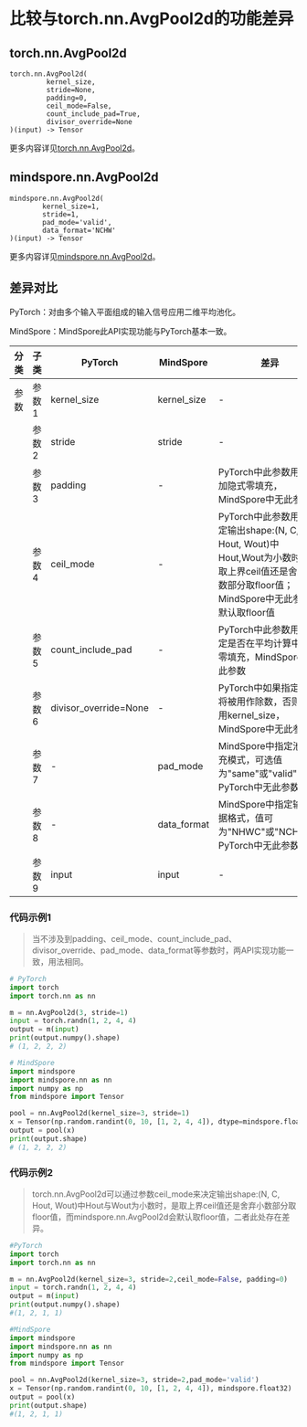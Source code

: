 # 比较与torch.nn.AvgPool2d的功能差异

## torch.nn.AvgPool2d

```text
torch.nn.AvgPool2d(
         kernel_size,
         stride=None,
         padding=0,
         ceil_mode=False,
         count_include_pad=True,
         divisor_override=None
)(input) -> Tensor
```

更多内容详见[torch.nn.AvgPool2d](https://PyTorch.org/docs/1.8.1/generated/torch.nn.AvgPool2d.html)。

## mindspore.nn.AvgPool2d

```text
mindspore.nn.AvgPool2d(
        kernel_size=1,
        stride=1,
        pad_mode='valid',
        data_format='NCHW'
)(input) -> Tensor
```

更多内容详见[mindspore.nn.AvgPool2d](https://www.mindspore.cn/docs/zh-CN/master/api_python/nn/mindspore.nn.AvgPool2d.html)。

## 差异对比

PyTorch：对由多个输入平面组成的输入信号应用二维平均池化。

MindSpore：MindSpore此API实现功能与PyTorch基本一致。

| 分类 | 子类  | PyTorch               | MindSpore   | 差异                                                         |
| ---- | ----- | --------------------- | ----------- | ------------------------------------------------------------ |
| 参数 | 参数1 | kernel_size           | kernel_size | -                                         |
|      | 参数2 | stride                | stride      | -                                         |
|      | 参数3 | padding               | -           | PyTorch中此参数用于添加隐式零填充，MindSpore中无此参数       |
|      | 参数4 | ceil_mode             | -           | PyTorch中此参数用于决定输出shape:(N, C, Hout, Wout)中Hout,Wout为小数时，是取上界ceil值还是舍弃小数部分取floor值；MindSpore中无此参数，默认取floor值 |
|      | 参数5 | count_include_pad     | -           | PyTorch中此参数用于决定是否在平均计算中包括零填充，MindSpore中无此参数 |
|      | 参数6 | divisor_override=None | -           | PyTorch中如果指定，它将被用作除数，否则将使用kernel_size，MindSpore中无此参数 |
|      | 参数7 | -                     | pad_mode    | MindSpore中指定池化填充模式，可选值为"same"或"valid"，PyTorch中无此参数 |
|      | 参数8 | -                     | data_format | MindSpore中指定输入数据格式，值可为"NHWC"或"NCHW"，PyTorch中无此参数 |
|      | 参数9 | input                    | input | - |

### 代码示例1

> 当不涉及到padding、ceil_mode、count_include_pad、divisor_override、pad_mode、data_format等参数时，两API实现功能一致，用法相同。

```python
# PyTorch
import torch
import torch.nn as nn

m = nn.AvgPool2d(3, stride=1)
input = torch.randn(1, 2, 4, 4)
output = m(input)
print(output.numpy().shape)
# (1, 2, 2, 2)

# MindSpore
import mindspore
import mindspore.nn as nn
import numpy as np
from mindspore import Tensor

pool = nn.AvgPool2d(kernel_size=3, stride=1)
x = Tensor(np.random.randint(0, 10, [1, 2, 4, 4]), dtype=mindspore.float32)
output = pool(x)
print(output.shape)
# (1, 2, 2, 2)
```

### 代码示例2

> torch.nn.AvgPool2d可以通过参数ceil_mode来决定输出shape:(N, C, Hout, Wout)中Hout与Wout为小数时，是取上界ceil值还是舍弃小数部分取floor值，而mindspore.nn.AvgPool2d会默认取floor值，二者此处存在差异。

```python
#PyTorch
import torch
import torch.nn as nn

m = nn.AvgPool2d(kernel_size=3, stride=2,ceil_mode=False, padding=0)
input = torch.randn(1, 2, 4, 4)
output = m(input)
print(output.numpy().shape)
#(1, 2, 1, 1)

#MindSpore
import mindspore
import mindspore.nn as nn
import numpy as np
from mindspore import Tensor

pool = nn.AvgPool2d(kernel_size=3, stride=2,pad_mode='valid')
x = Tensor(np.random.randint(0, 10, [1, 2, 4, 4]), mindspore.float32)
output = pool(x)
print(output.shape)
#(1, 2, 1, 1)
```
